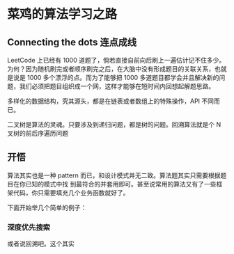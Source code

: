 # 菜鸡的算法学习之路

## Connecting the dots 连点成线

LeetCode 上已经有 1000 道题了，倘若直接自前向后刷上一遍估计记不住多少。为何？因为随机刷完或者顺序刷完之后，在大脑中没有形成题目的关联关系，也就是说是 1000 多个漂浮的点。而为了能够把 1000 多道题目都学会并且解决新的问题，我们必须把题目组织成一个网，这样才能够在短时间内回想起解题思路。

多样化的数据结构，究其源头，都是在链表或者数组上的特殊操作，API 不同而已。

二叉树是算法的灵魂。只要涉及到递归问题，都是树的问题。回溯算法就是个 N 叉树的前后序遍历问题

## 开悟

算法其实也是一种 pattern 而已，和设计模式并无二致。算法题其实只需要根据题目在你已知的模式中找 到最符合的并套用即可。甚至说常用的算法又有了一些框架代码，你只需要填充几个业务函数就好了。

下面开始举几个简单的例子：

### 深度优先搜索

或者说回溯吧。这个其实
